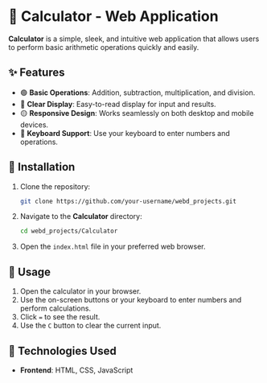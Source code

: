 # 🧮 Calculator - Web Application

**Calculator** is a simple, sleek, and intuitive web application that allows users to perform basic arithmetic operations quickly and easily.

## ✨ Features

- 🟢 **Basic Operations**: Addition, subtraction, multiplication, and division.
- 🔵 **Clear Display**: Easy-to-read display for input and results.
- 🟡 **Responsive Design**: Works seamlessly on both desktop and mobile devices.
- 🔴 **Keyboard Support**: Use your keyboard to enter numbers and operations.

## 🚀 Installation

1. Clone the repository:
   ```bash
   git clone https://github.com/your-username/webd_projects.git
   ```
2. Navigate to the **Calculator** directory:
   ```bash
   cd webd_projects/Calculator
   ```
3. Open the `index.html` file in your preferred web browser.

## 📝 Usage

1. Open the calculator in your browser.
2. Use the on-screen buttons or your keyboard to enter numbers and perform calculations.
3. Click `=` to see the result.
4. Use the `C` button to clear the current input.

## 🔧 Technologies Used

- **Frontend**: HTML, CSS, JavaScript
